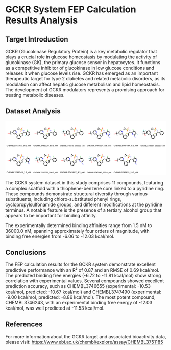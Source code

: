 # GCKR System FEP Calculation Results Analysis

## Target Introduction

GCKR (Glucokinase Regulatory Protein) is a key metabolic regulator that plays a crucial role in glucose homeostasis by modulating the activity of glucokinase (GK), the primary glucose sensor in hepatocytes. It functions as a competitive inhibitor of glucokinase in low glucose conditions and releases it when glucose levels rise. GCKR has emerged as an important therapeutic target for type 2 diabetes and related metabolic disorders, as its modulation can affect hepatic glucose metabolism and lipid homeostasis. The development of GCKR modulators represents a promising approach for treating metabolic diseases.

## Dataset Analysis

![Molecular structures of representative compounds](mol_grid.png)

The GCKR system dataset in this study comprises 11 compounds, featuring a complex scaffold with a thiophene-benzene core linked to a pyridine ring. These compounds demonstrate structural diversity through various substituents, including chloro-substituted phenyl rings, cyclopropylsulfonamide groups, and different modifications at the pyridine terminus. A notable feature is the presence of a tertiary alcohol group that appears to be important for binding affinity.

The experimentally determined binding affinities range from 1.5 nM to 36000.0 nM, spanning approximately four orders of magnitude, with binding free energies from -6.06 to -12.03 kcal/mol.

## Conclusions

The FEP calculation results for the GCKR system demonstrate excellent predictive performance with an R² of 0.87 and an RMSE of 0.69 kcal/mol. The predicted binding free energies (-6.72 to -11.81 kcal/mol) show strong correlation with experimental values. Several compounds showed excellent prediction accuracy, such as CHEMBL3746655 (experimental: -10.53 kcal/mol, predicted: -10.67 kcal/mol) and CHEMBL3747490 (experimental: -9.00 kcal/mol, predicted: -8.86 kcal/mol). The most potent compound, CHEMBL3746243, with an experimental binding free energy of -12.03 kcal/mol, was well predicted at -11.53 kcal/mol.

## References

For more information about the GCKR target and associated bioactivity data, please visit:
https://www.ebi.ac.uk/chembl/explore/assay/CHEMBL3751185 